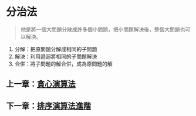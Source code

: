 # 分治法

> 他是將一個大問題分散成許多個小問題，把小問題解決後，整個大問題也可以解決。

1. 分解：把原問題分解成相同的子問題
2. 解決：利用遞迴將相同的子問題解決
3. 合併：將子問題的解合併，成為原問題的解

## 上一章：[貪心演算法](https://github.com/xixa3333/algorithm/blob/main/%E8%B2%AA%E5%BF%83%E6%BC%94%E7%AE%97%E6%B3%95.md)
## 下一章：[排序演算法進階]()
